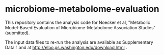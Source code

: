# microbiome-metabolome-evaluation

This repository contains the analysis code for Noecker et al, 
"Metabolic Model-Based Evaluation of Microbiome-Metabolome Association Studies" (submitted). 

The input data files to re-run the analysis are available as Supplementary Data 1 and at http://elbo.gs.washington.edu/download.html . 
